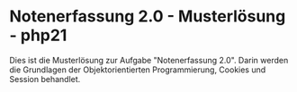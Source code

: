 # Notenerfassung 2.0 - Musterlösung - php21

Dies ist die Musterlösung zur Aufgabe "Notenerfassung 2.0". 
Darin werden die Grundlagen der Objektorientierten Programmierung, Cookies und Session behandlet.

